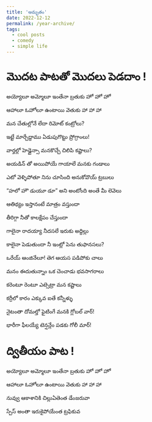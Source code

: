 ```yaml
---
title: 'అమృతం'
date: 2022-12-12
permalink: /year-archive/
tags:
  - cool posts
  - comedy
  - simple life
---
```


# మొదట పాటతో మొదలు పెడదాం !

అయ్యోలూ అమ్మోలూ ఇంతేనా బ్రతుకు హో హో హో

ఆహాలూ ఓహోలూ ఉంటాయి వెతుకు హా హా హా

మన చేతుల్లోనే లేదా రిమోట్ కంట్రోలు?

ఇట్టే మార్చేద్దాము ఏడుపుగొట్టు ప్రోగ్రాంలు!

వార్తల్లో హెడ్లైన్సా మనకొచ్చే చిలిపి కష్టాలు?

అయడిన్ తో అయిపోయే గాయాలే మనకు గండాలు

ఎటో వెళ్ళిపోతూ నిను చూసింది అనుకోవొయ్ ట్రబులు

“హలో హౌ డుయూ డూ” అని అంటోంది అంతే మీ లెవెలు

ఆతిథ్యం ఇస్తానంటే మాత్రం వస్తుందా

తీరిగ్గా నీతో కాలక్షేపం చేస్తుందా

గాలైనా రాదయ్యా నీదసలే ఇరుకు అద్దిల్లు

కాలైనా పెడుతుందా నీ ఇంట్లో పెను తుఫానసలు?

ఒరేయ్ ఆంజినేలూ! తెగ ఆయస పడిపోకు చాలు

మనం ఈదుతున్నాం ఒక చెంచాడు భవసాగరాలు

కరెంటూ రెంటూ ఎట్సెట్రా మన కష్టాలు

కర్రీలో కారం ఎక్కువ ఐతే కన్నీళ్ళు


 
నైటంతా దోమల్తో ఫైటింగే మనకి గ్లోబల్ వార్!

భారీగా ఫీలయ్యే టెన్షన్లేం పడకు గోలీ మార్!


# ద్వితీయం పాట !

అయ్యోలూ అమ్మోలూ ఇంతేనా బ్రతుకు హో హో హో

ఆహాలూ ఓహోలూ ఉంటాయి వెతుకు హా హా హా

నువ్వు ఆకాశానికి చిల్లుఏతెంత డేంజరువా 

స్పేస్ అంతా ఇరుకైపోయేంత ట్రఫికువ
